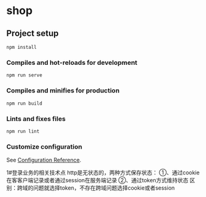 # shop

## Project setup
```
npm install
```

### Compiles and hot-reloads for development
```
npm run serve
```

### Compiles and minifies for production
```
npm run build
```

### Lints and fixes files
```
npm run lint
```

### Customize configuration
See [Configuration Reference](https://cli.vuejs.org/config/).


1#登录业务的相关技术点
    http是无状态的，两种方式保存状态：
    ①、通过cookie在客客户端记录或者通过session在服务端记录
    ②、通过token方式维持状态
    区别：跨域的问题就选择token，不存在跨域问题选择cookie或者session